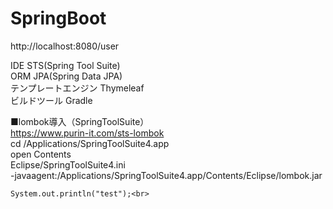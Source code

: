 # SpringBoot<br>

http://localhost:8080/user<br>

IDE STS(Spring Tool Suite)<br>
ORM JPA(Spring Data JPA)<br> 
テンプレートエンジン Thymeleaf<br>
ビルドツール Gradle<br>

■lombok導入（SpringToolSuite）<br>
https://www.purin-it.com/sts-lombok<br>
cd /Applications/SpringToolSuite4.app<br>
open Contents<br>
Eclipse/SpringToolSuite4.ini<br>
-javaagent:/Applications/SpringToolSuite4.app/Contents/Eclipse/lombok.jar<br>

```
System.out.println("test");<br>
```